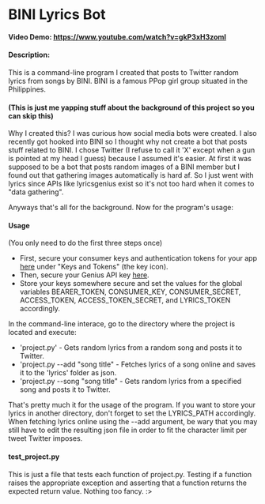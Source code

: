 # BINI Lyrics Bot
#### Video Demo:  https://www.youtube.com/watch?v=gkP3xH3zomI
#### Description:
This is a command-line program I created that posts to Twitter random lyrics from songs by BINI. BINI is a famous PPop girl group situated in the Philippines. 

#### (This is just me yapping stuff about the background of this project so you can skip this)
Why I created this? I was curious how social media bots were created. I also recently got hooked into BINI so I thought why not create a bot that posts stuff related to BINI. I chose Twitter (I refuse to call it 'X' except when a gun is pointed at my head I guess) because I assumed it's easier. At first it was supposed to be a bot that posts random images of a BINI member but I found out that gathering images automatically is hard af. So I just went with lyrics since APIs like lyricsgenius exist so it's not too hard when it comes to "data gathering". 

Anyways that's all for the background. Now for the program's usage:

#### Usage
(You only need to do the first three steps once)

- First, secure your consumer keys and authentication tokens for your app [here](https://developer.x.com/en/portal/projects-and-apps) under "Keys and Tokens" (the key icon).
- Then, secure your Genius API key [here](https://genius.com/api-clients/new).
- Store your keys somewhere secure and set the values for the global variables BEARER_TOKEN, CONSUMER_KEY, CONSUMER_SECRET, ACCESS_TOKEN, ACCESS_TOKEN_SECRET, and LYRICS_TOKEN accordingly.

In the command-line interace, go to the directory where the project is located and execute:
- 'project.py' - Gets random lyrics from a random song and posts it to Twitter.
- 'project.py --add "song title" - Fetches lyrics of a song online and saves it to the 'lyrics' folder as json.
- 'project.py --song "song title" - Gets random lyrics from a specified song and posts it to Twitter.

That's pretty much it for the usage of the program. If you want to store your lyrics in another directory, don't forget to set the LYRICS_PATH accordingly. When fetching lyrics online using the --add argument, be wary that you may still have to edit the resulting json file in order to fit the character limit per tweet Twitter imposes. 

#### test_project.py
This is just a file that tests each function of project.py. Testing if a function raises the appropriate exception and asserting that a function returns the expected return value. Nothing too fancy. :> 